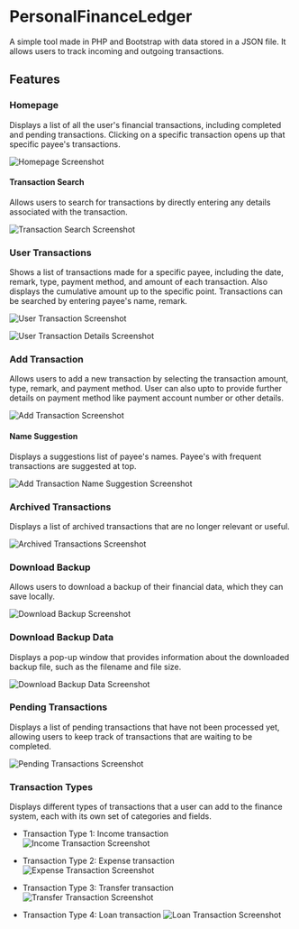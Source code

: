 # PersonalFinanceLedger

A simple tool made in PHP and Bootstrap with data stored in a JSON file. It allows users to track incoming and outgoing transactions.

## Features

### Homepage
Displays a list of all the user's financial transactions, including completed and pending transactions. Clicking on a specific transaction opens up that specific payee's transactions.

![Homepage Screenshot](/FINANCE%20SYSTEM%20SCREENSHOTS/1_homepage.png)

#### Transaction Search
Allows users to search for transactions by directly entering any details associated with the transaction.

![Transaction Search Screenshot](/FINANCE%20SYSTEM%20SCREENSHOTS/8_transaction_search.png)


### User Transactions
Shows a list of transactions made for a specific payee, including the date, remark, type, payment method, and amount of each transaction. Also displays the cumulative amount up to the specific point.
Transactions can be searched by entering payee's name, remark.

![User Transaction Screenshot](/FINANCE%20SYSTEM%20SCREENSHOTS/2_user_transaction.png)

![User Transaction Details Screenshot](/FINANCE%20SYSTEM%20SCREENSHOTS/2_user_transaction_2.png)

### Add Transaction
Allows users to add a new transaction by selecting the transaction amount, type, remark, and payment method. User can also upto to provide further details on payment method like payment account number or other details.

![Add Transaction Screenshot](/FINANCE%20SYSTEM%20SCREENSHOTS/3_add_transaction.png)

#### Name Suggestion
Displays a suggestions list of payee's names. Payee's with frequent transactions are suggested at top.

![Add Transaction Name Suggestion Screenshot](/FINANCE%20SYSTEM%20SCREENSHOTS/3_add_transaction_name_suggest.png)

### Archived Transactions
Displays a list of archived transactions that are no longer relevant or useful.

![Archived Transactions Screenshot](/FINANCE%20SYSTEM%20SCREENSHOTS/4_archived.png)

### Download Backup
Allows users to download a backup of their financial data, which they can save locally.

![Download Backup Screenshot](/FINANCE%20SYSTEM%20SCREENSHOTS/5_download_backup.png)

### Download Backup Data
Displays a pop-up window that provides information about the downloaded backup file, such as the filename and file size.

![Download Backup Data Screenshot](/FINANCE%20SYSTEM%20SCREENSHOTS/5_download_backup_data.png)

### Pending Transactions
Displays a list of pending transactions that have not been processed yet, allowing users to keep track of transactions that are waiting to be completed.

![Pending Transactions Screenshot](/FINANCE%20SYSTEM%20SCREENSHOTS/6_show_pending.png)

### Transaction Types
Displays different types of transactions that a user can add to the finance system, each with its own set of categories and fields.

- Transaction Type 1: Income transaction
![Income Transaction Screenshot](/FINANCE%20SYSTEM%20SCREENSHOTS/7_transaction_type_1.png)

- Transaction Type 2: Expense transaction
![Expense Transaction Screenshot](/FINANCE%20SYSTEM%20SCREENSHOTS/7_transaction_type_2.png)

- Transaction Type 3: Transfer transaction
![Transfer Transaction Screenshot](/FINANCE%20SYSTEM%20SCREENSHOTS/7_transaction_type_3.png)

- Transaction Type 4: Loan transaction
![Loan Transaction Screenshot](/FINANCE%20SYSTEM%20SCREENSHOTS/7_transaction_type_4.png)


